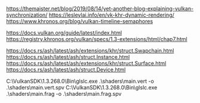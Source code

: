 



https://themaister.net/blog/2019/08/14/yet-another-blog-explaining-vulkan-synchronization/
https://lesleylai.info/en/vk-khr-dynamic-rendering/
https://www.khronos.org/blog/vulkan-timeline-semaphores

https://docs.vulkan.org/guide/latest/index.html
https://registry.khronos.org/vulkan/specs/1.3-extensions/html/chap7.html


https://docs.rs/ash/latest/ash/extensions/khr/struct.Swapchain.html
https://docs.rs/ash/latest/ash/struct.Instance.html
https://docs.rs/ash/latest/ash/extensions/khr/struct.Surface.html
https://docs.rs/ash/latest/ash/struct.Device.html


C:\VulkanSDK\1.3.268.0\Bin\glslc.exe .\shaders\main.vert -o .\shaders\main.vert.spv
C:\VulkanSDK\1.3.268.0\Bin\glslc.exe .\shaders\main.frag -o .\shaders\main.frag.spv